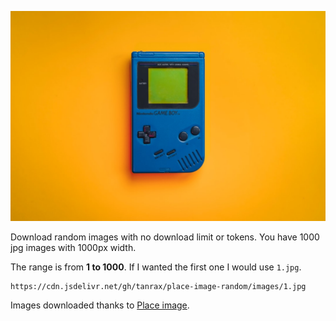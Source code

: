 ![demo](images/904.jpg)

Download random images with no download limit or tokens.
You have 1000 jpg images with 1000px width.

The range is from **1 to 1000**. If I wanted the first one I would use `1.jpg`.

```
https://cdn.jsdelivr.net/gh/tanrax/place-image-random/images/1.jpg
```

Images downloaded thanks to [Place image](https://github.com/tanrax/place-image).
